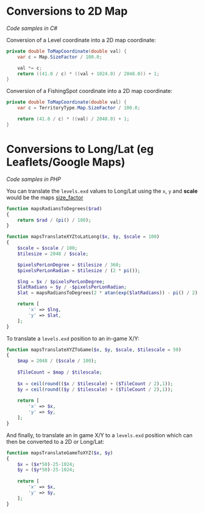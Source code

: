 # Conversions to 2D Map

*Code samples in C#*

Conversion of a Level coordinate into a 2D map coordinate:
```csharp
private double ToMapCoordinate(double val) {
	var c = Map.SizeFactor / 100.0;

	val *= c;
	return ((41.0 / c) * ((val + 1024.0) / 2048.0)) + 1;
}
```

Conversion of a FishingSpot coordinate into a 2D map coordinate:
```csharp
private double ToMapCoordinate(double val) {
	var c = TerritoryType.Map.SizeFactor / 100.0;

	return (41.0 / c) * ((val) / 2048.0) + 1;
}
```

# Conversions to Long/Lat (eg Leaflets/Google Maps)

*Code samples in PHP*

You can translate the `levels.exd` values to Long/Lat using the `x`, `y` and **scale** would be the maps [size_factor](https://github.com/viion/XIV-Datamining/blob/master/offsets/3.1_list.txt#L679)

```php
function mapsRadiansToDegrees($rad)
{
    return $rad / (pi() / 180);
}

function mapsTranslateXYZtoLatLong($x, $y, $scale = 100)
{
    $scale = $scale / 100;
    $tilesize = 2048 / $scale;

    $pixelsPerLonDegree = $tilesize / 360;
    $pixelsPerLonRadian = $tilesize / (2 * pi());

    $lng = $x / $pixelsPerLonDegree;
    $latRadians = $y / -$pixelsPerLonRadian;
    $lat = mapsRadiansToDegrees(2 * atan(exp($latRadians)) - pi() / 2);

    return [
        'x' => $lng,
        'y' => $lat,
    ];
}
```

To translate a `levels.exd` position to an in-game X/Y:

```php
function mapsTranslateXYZToGame($x, $y, $scale, $tilescale = 50)
{
    $map = 2048 / ($scale / 100);
    
    $TileCount = $map / $tilescale;
    
    $x = ceil(round(($x / $tilescale) + ($TileCount / 2),1));
    $y = ceil(round(($y / $tilescale) + ($TileCount / 2),1));
    
    return [
        'x' => $x,
        'y' => $y,
    ];
}
```

And finally, to translate an in game X/Y to a `levels.exd` position which can then be converted to a 2D or Long/Lat:

```php
function mapsTranslateGameToXYZ($x, $y)
{
	$x = ($x*50)-25-1024;
	$y = ($y*50)-25-1024;
	
	return [
	    'x' => $x,
	    'y' => $y,
	];
}
```
